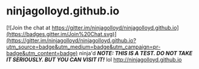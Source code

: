 # ninjagolloyd.github.io

[![Join the chat at https://gitter.im/ninjagolloyd/ninjagolloyd.github.io](https://badges.gitter.im/Join%20Chat.svg)](https://gitter.im/ninjagolloyd/ninjagolloyd.github.io?utm_source=badge&utm_medium=badge&utm_campaign=pr-badge&utm_content=badge)
ninja'd
*__NOTE: THIS IS A TEST. DO NOT TAKE IT SERIOUSLY. BUT YOU CAN VISIT IT!__* lol
http://ninjagolloyd.github.io
